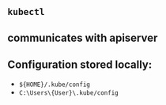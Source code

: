 ## ```kubectl```
## communicates with apiserver
## Configuration stored locally:
- ```${HOME}/.kube/config```
- ```C:\Users\{User}\.kube/config```
